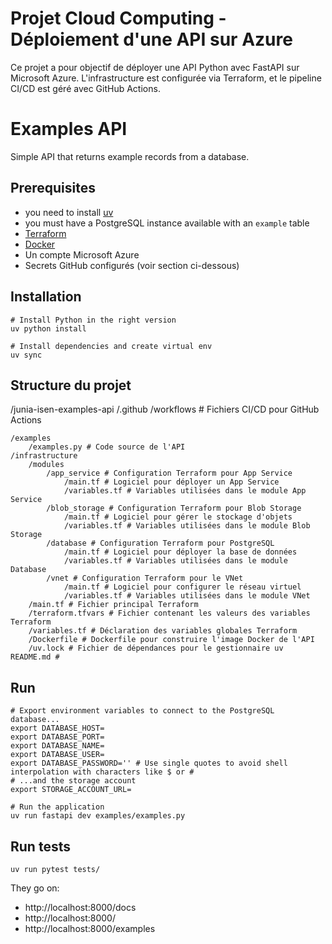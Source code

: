 # Projet Cloud Computing - Déploiement d'une API sur Azure

Ce projet a pour objectif de déployer une API Python avec FastAPI sur Microsoft Azure. L'infrastructure est configurée via Terraform, et le pipeline CI/CD est géré avec GitHub Actions.


# Examples API

Simple API that returns example records from a database.

## Prerequisites

- you need to install [uv](https://docs.astral.sh/uv/guides/install-python/)
- you must have a PostgreSQL instance available with an `example` table
- [Terraform](https://developer.hashicorp.com/terraform/downloads)
- [Docker](https://www.docker.com/products/docker-desktop/)
- Un compte Microsoft Azure
- Secrets GitHub configurés (voir section ci-dessous)


## Installation

```shell
# Install Python in the right version
uv python install

# Install dependencies and create virtual env
uv sync
```
## Structure du projet
/junia-isen-examples-api 
    /.github 
    /workflows  # Fichiers CI/CD pour GitHub Actions
    
    /examples 
        /examples.py # Code source de l'API 
    /infrastructure 
        /modules 
            /app_service # Configuration Terraform pour App Service 
                /main.tf # Logiciel pour déployer un App Service 
                /variables.tf # Variables utilisées dans le module App Service 
            /blob_storage # Configuration Terraform pour Blob Storage 
                /main.tf # Logiciel pour gérer le stockage d'objets 
                /variables.tf # Variables utilisées dans le module Blob Storage 
            /database # Configuration Terraform pour PostgreSQL 
                /main.tf # Logiciel pour déployer la base de données 
                /variables.tf # Variables utilisées dans le module Database 
            /vnet # Configuration Terraform pour le VNet 
                /main.tf # Logiciel pour configurer le réseau virtuel 
                /variables.tf # Variables utilisées dans le module VNet 
        /main.tf # Fichier principal Terraform 
        /terraform.tfvars # Fichier contenant les valeurs des variables Terraform 
        /variables.tf # Déclaration des variables globales Terraform 
        /Dockerfile # Dockerfile pour construire l'image Docker de l'API 
        /uv.lock # Fichier de dépendances pour le gestionnaire uv README.md #

## Run

```shell
# Export environment variables to connect to the PostgreSQL database...
export DATABASE_HOST=
export DATABASE_PORT=
export DATABASE_NAME=
export DATABASE_USER=
export DATABASE_PASSWORD='' # Use single quotes to avoid shell interpolation with characters like $ or #
# ...and the storage account
export STORAGE_ACCOUNT_URL=

# Run the application
uv run fastapi dev examples/examples.py
```

## Run tests

```
uv run pytest tests/
```

They go on:

- http://localhost:8000/docs
- http://localhost:8000/
- http://localhost:8000/examples
